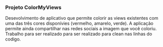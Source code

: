 ### Projeto ColorMyViews
Desevolvimento de aplicativo que permite colorir as views existentes com uma das três cores disponívies (vermelho, amarelo, verde). A aplicação permite ainda compartilhar nas redes sociais a imagem que você coloriu.
Trabalho para ser realizado para ser realizado para clean nas linhas do codigo.
